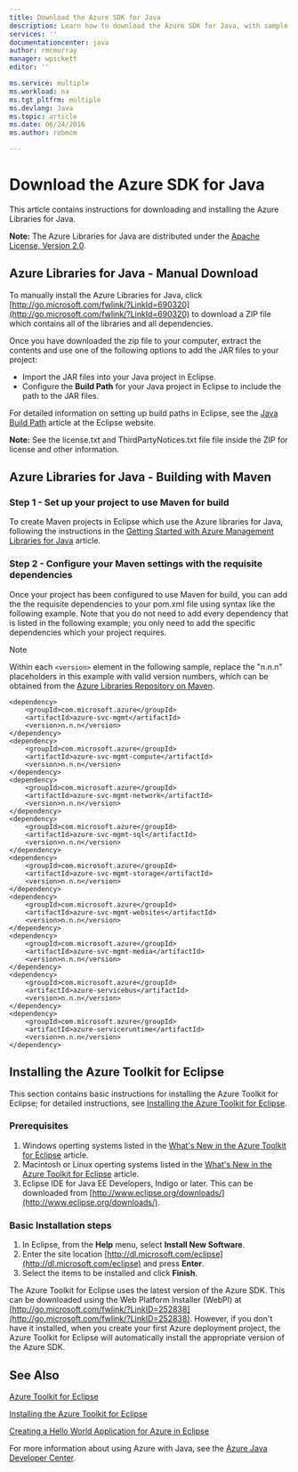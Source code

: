 ```yaml
---
title: Download the Azure SDK for Java
description: Learn how to download the Azure SDK for Java, with sample code provided for Maven projects and basic installation steps for the Azure Tookit for Eclipse.
services: ''
documentationcenter: java
author: rmcmurray
manager: wpickett
editor: ''

ms.service: multiple
ms.workload: na
ms.tgt_pltfrm: multiple
ms.devlang: Java
ms.topic: article
ms.date: 06/24/2016
ms.author: robmcm

---
```

# Download the Azure SDK for Java
This article contains instructions for downloading and installing the Azure Libraries for Java.

**Note:** The Azure Libraries for Java are distributed under the [Apache License, Version 2.0](http://www.apache.org/licenses/LICENSE-2.0.html).

## Azure Libraries for Java - Manual Download
To manually install the Azure Libraries for Java, click [http://go.microsoft.com/fwlink/?LinkId=690320](http://go.microsoft.com/fwlink/?LinkId=690320) to download a ZIP file which contains all of the libraries and all dependencies.

Once you have downloaded the zip file to your computer, extract the contents and use one of the following options to add the JAR files to your project:

* Import the JAR files into your Java project in Eclipse.
* Configure the **Build Path** for your Java project in Eclipse to include the path to the JAR files.

For detailed information on setting up build paths in Eclipse, see the [Java Build Path](http://help.eclipse.org/luna/index.jsp?topic=%2Forg.eclipse.jdt.doc.user%2Freference%2Fref-properties-build-path.htm) article at the Eclipse website.

**Note:** See the license.txt and ThirdPartyNotices.txt file file inside the ZIP for license and other information.

## Azure Libraries for Java - Building with Maven
### Step 1 - Set up your project to use Maven for build
To create Maven projects in Eclipse which use the Azure libraries for Java, following the instructions in the [Getting Started with Azure Management Libraries for Java](http://go.microsoft.com/fwlink/?LinkID=622998) article. 

### Step 2 - Configure your Maven settings with the requisite dependencies
Once your project has been configured to use Maven for build, you can add the the requisite dependencies to your pom.xml file using syntax like the following example. Note that you do not need to add every dependency that is listed in the following example; you only need to add the specific dependencies which your project requires.

> [!NOTE]
> Within each `<version>` element in the following sample, replace the "n.n.n" placeholders in this example with valid version numbers, which can be obtained from the [Azure Libraries Repository on Maven](http://go.microsoft.com/fwlink/?LinkID=286274).
> 
> 

    <dependency>
        <groupId>com.microsoft.azure</groupId>
        <artifactId>azure-svc-mgmt</artifactId>
        <version>n.n.n</version>
    </dependency>
    <dependency>
        <groupId>com.microsoft.azure</groupId>
        <artifactId>azure-svc-mgmt-compute</artifactId>
        <version>n.n.n</version>
    </dependency>
    <dependency>
        <groupId>com.microsoft.azure</groupId>
        <artifactId>azure-svc-mgmt-network</artifactId>
        <version>n.n.n</version>
    </dependency>
    <dependency>
        <groupId>com.microsoft.azure</groupId>
        <artifactId>azure-svc-mgmt-sql</artifactId>
        <version>n.n.n</version>
    </dependency>
    <dependency>
        <groupId>com.microsoft.azure</groupId>
        <artifactId>azure-svc-mgmt-storage</artifactId>
        <version>n.n.n</version>
    </dependency>
    <dependency>
        <groupId>com.microsoft.azure</groupId>
        <artifactId>azure-svc-mgmt-websites</artifactId>
        <version>n.n.n</version>
    </dependency>
    <dependency>
        <groupId>com.microsoft.azure</groupId>
        <artifactId>azure-svc-mgmt-media</artifactId>
        <version>n.n.n</version>
    </dependency>
    <dependency>
        <groupId>com.microsoft.azure</groupId>
        <artifactId>azure-servicebus</artifactId>
        <version>n.n.n</version>
    </dependency>
    <dependency>
        <groupId>com.microsoft.azure</groupId>
        <artifactId>azure-serviceruntime</artifactId>
        <version>n.n.n</version>
    </dependency>

## Installing the Azure Toolkit for Eclipse
This section contains basic instructions for installing the Azure Toolkit for Eclipse; for detailed instructions, see [Installing the Azure Toolkit for Eclipse](http://go.microsoft.com/fwlink/?LinkId=699546).

### Prerequisites
1. Windows operting systems listed in the [What's New in the Azure Toolkit for Eclipse](http://go.microsoft.com/fwlink/?LinkId=690333) article.
2. Macintosh or Linux operting systems listed in the [What's New in the Azure Toolkit for Eclipse](http://go.microsoft.com/fwlink/?LinkId=690333) article.
3. Eclipse IDE for Java EE Developers, Indigo or later. This can be downloaded from [http://www.eclipse.org/downloads/](http://www.eclipse.org/downloads/).

### Basic Installation steps
1. In Eclipse, from the **Help** menu, select **Install New Software**.
2. Enter the site location [http://dl.microsoft.com/eclipse](http://dl.microsoft.com/eclipse) and press **Enter**.
3. Select the items to be installed and click **Finish**.

The Azure Toolkit for Eclipse uses the latest version of the Azure SDK. This can be downloaded using the Web Platform Installer (WebPI) at [http://go.microsoft.com/fwlink/?LinkID=252838](http://go.microsoft.com/fwlink/?LinkID=252838). However, if you don't have it installed, when you create your first Azure deployment project, the Azure Toolkit for Eclipse will automatically install the appropriate version of the Azure SDK.

## See Also
[Azure Toolkit for Eclipse](http://go.microsoft.com/fwlink/?LinkID=699529)

[Installing the Azure Toolkit for Eclipse](http://go.microsoft.com/fwlink/?LinkId=699546) 

[Creating a Hello World Application for Azure in Eclipse](http://go.microsoft.com/fwlink/?LinkID=699533)

For more information about using Azure with Java, see the [Azure Java Developer Center](http://go.microsoft.com/fwlink/?LinkID=699547).

<!-- URL List -->

[Azure Java Developer Center]: http://go.microsoft.com/fwlink/?LinkID=699547
[Azure Libraries Repository on Maven]: http://go.microsoft.com/fwlink/?LinkID=286274
[Azure Toolkit for Eclipse]: http://go.microsoft.com/fwlink/?LinkID=699529
[Creating a Hello World Application for Azure in Eclipse]: http://go.microsoft.com/fwlink/?LinkID=699533
[Installing the Azure Toolkit for Eclipse]: http://go.microsoft.com/fwlink/?LinkId=699546
[Java Build Path]: http://help.eclipse.org/luna/index.jsp?topic=%2Forg.eclipse.jdt.doc.user%2Freference%2Fref-properties-build-path.htm
[license]: http://www.apache.org/licenses/LICENSE-2.0.html
[maven-getting-started]: http://go.microsoft.com/fwlink/?LinkID=622998
[zip-download]: http://go.microsoft.com/fwlink/?LinkId=690320
[What's New in the Azure Toolkit for Eclipse]: http://go.microsoft.com/fwlink/?LinkId=690333
